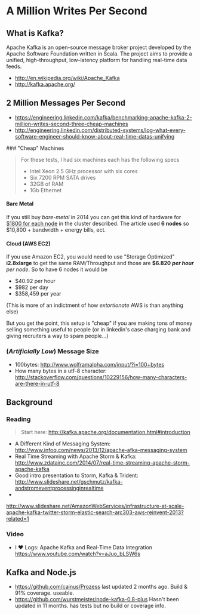 
# A Million Writes Per Second

## What is Kafka?

Apache Kafka is an open-source message broker project developed by the
Apache Software Foundation written in Scala.
The project aims to provide a unified, high-throughput,
low-latency platform for handling real-time data feeds.


- http://en.wikipedia.org/wiki/Apache_Kafka
- http://kafka.apache.org/


## 2 Million Messages Per Second

- https://engineering.linkedin.com/kafka/benchmarking-apache-kafka-2-million-writes-second-three-cheap-machines
- http://engineering.linkedin.com/distributed-systems/log-what-every-software-engineer-should-know-about-real-time-datas-unifying


### "Cheap" Machines

> For these tests, I had six machines each has the following specs  
> - Intel Xeon 2.5 GHz processor with six cores  
> - Six 7200 RPM SATA drives  
> - 32GB of RAM  
> - 1Gb Ethernet  

#### Bare Metal

If you still buy *bare-metal* in 2014 you can get this kind of hardware for
[$1800 for each node](http://i.imgur.com/BTkyush.png)
in the cluster described.
The article used **6 nodes** so $10,800 + bandwidth + energy bills, ect.

#### Cloud (AWS EC2)

If you use Amazon EC2, you would need to use "Storage Optimized" **i2.8xlarge**
to get the same RAM/Throughput and those are **$6.820** ***per hour*** *per node*.
So to have 6 nodes it would be
- $40.92 per hour
- $982 per day
- $358,459 per year

(This is more of an indictment of how *extortionate* AWS is than anything else)

But you get the point, this setup is "cheap" if you are making tons of money
selling something useful to people (or in linkedin's case charging bank and
giving recruiters a way to spam people...)


### (*Artificially Low*) Message Size


- 100bytes: http://www.wolframalpha.com/input/?i=100+bytes
- How many bytes in a utf-8 character:
http://stackoverflow.com/questions/10229156/how-many-characters-are-there-in-utf-8


## Background

### Reading

> Start here: http://kafka.apache.org/documentation.html#introduction

- A Different Kind of Messaging System:
http://www.infoq.com/news/2013/12/apache-afka-messaging-system
- Real Time Streaming with Apache Storm & Kafka:
http://www.zdatainc.com/2014/07/real-time-streaming-apache-storm-apache-kafka
- Good intro presentation to Storm, Kafka & Trident:
http://www.slideshare.net/gschmutz/kafka-andstromeventprocessinginrealtime
-
http://www.slideshare.net/AmazonWebServices/infrastructure-at-scale-apache-kafka-twitter-storm-elastic-search-arc303-aws-reinvent-2013?related=1

### Video

- I ♥ Logs: Apache Kafka and Real-Time Data Integration
https://www.youtube.com/watch?v=aJuo_bLSW6s


## Kafka and Node.js

- https://github.com/cainus/Prozess
last updated 2 months ago. Build & 91% coverage. useable.
- https://github.com/wurstmeister/node-kafka-0.8-plus
Hasn't been updated in 11 months. has tests but no build or coverage info.
